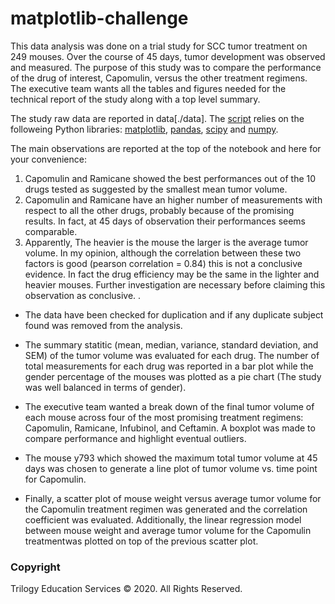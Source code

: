 # matplotlib-challenge

This data analysis was done on a trial study for SCC tumor treatment on 249 mouses. Over the course of 45 days, tumor development was observed and measured. The purpose of this study was to compare the performance of the drug of interest, Capomulin, versus the other treatment regimens. The executive team wants all the tables and figures needed for the technical report of the study along with a top level summary.

The study raw data are reported in data[./data]. The [script](./pymaceuticals_starter.ipybn) relies on the followeing Python libraries: [matplotlib](https://matplotlib.org/), [pandas](https://pandas.pydata.org/docs/), [scipy](https://docs.scipy.org/doc/scipy/reference/) and [numpy](https://numpy.org/doc/). 

The main observations are reported at the top of the notebook and here for your convenience:
1. Capomulin and Ramicane showed the best performances out of the 10 drugs tested as suggested by the smallest mean tumor volume.
2. Capomulin and Ramicane have an higher number of measurements with respect to all the other drugs, probably because of the promising results. In fact, at 45 days of observation their performances seems comparable.
3. Apparently, The heavier is the mouse the larger is the average tumor volume. In my opinion, although the correlation between these two factors is good (pearson correlation = 0.84) this is not a conclusive evidence. In fact the drug efficiency may be the same in the lighter and heavier mouses. Further investigation are necessary before claiming this observation as conclusive. .

* The data have been checked for duplication and if any duplicate subject found was removed from the analysis.
* The summary statitic (mean, median, variance, standard deviation, and SEM) of the tumor volume was evaluated for each drug. The number of total measurements for each drug was reported in a bar plot while the gender percentage of the mouses was plotted as a pie chart (The study was well balanced in terms of gender). 
* The executive team wanted a break down of the final tumor volume of each mouse across four of the most promising treatment regimens: Capomulin, Ramicane, Infubinol, and Ceftamin. A boxplot was made to compare performance and highlight eventual outliers.
* The mouse y793 which showed the maximum total tumor volume at 45 days was chosen to generate a line plot of tumor volume vs. time point for Capomulin.

* Finally, a scatter plot of mouse weight versus average tumor volume for the Capomulin treatment regimen was generated and the correlation coefficient was evaluated. Additionally, the linear regression model between mouse weight and average tumor volume for the Capomulin treatmentwas plotted on top of the previous scatter plot.


### Copyright

Trilogy Education Services © 2020. All Rights Reserved.
